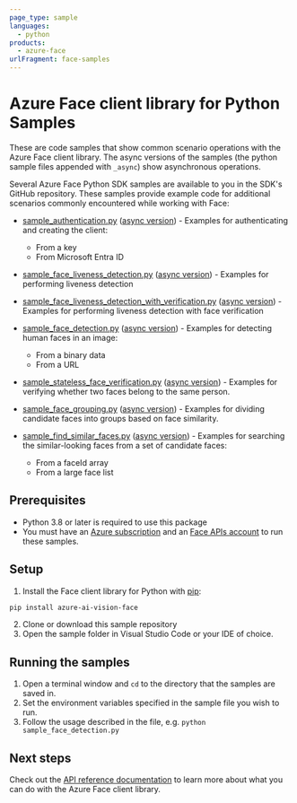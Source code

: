 ```yaml
---
page_type: sample
languages:
  - python
products:
  - azure-face
urlFragment: face-samples
---
```


# Azure Face client library for Python Samples

These are code samples that show common scenario operations with the Azure Face client library.
The async versions of the samples (the python sample files appended with `_async`) show asynchronous operations.

Several Azure Face Python SDK samples are available to you in the SDK's GitHub repository. These samples provide example code for additional scenarios commonly encountered while working with Face:

* [sample_authentication.py](https://github.com/Azure/azure-sdk-for-python/tree/main/sdk/face/azure-ai-vision-face/samples/sample_authentication.py) ([async version](https://github.com/Azure/azure-sdk-for-python/tree/main/sdk/face/azure-ai-vision-face/samples/sample_authentication_async.py)) - Examples for authenticating and creating the client:
    * From a key
    * From Microsoft Entra ID

* [sample_face_liveness_detection.py](https://github.com/Azure/azure-sdk-for-python/tree/main/sdk/face/azure-ai-vision-face/samples/sample_face_liveness_detection.py) ([async version](https://github.com/Azure/azure-sdk-for-python/tree/main/sdk/face/azure-ai-vision-face/samples/sample_face_liveness_detection_async.py)) - Examples for performing liveness detection

* [sample_face_liveness_detection_with_verification.py](https://github.com/Azure/azure-sdk-for-python/tree/main/sdk/face/azure-ai-vision-face/samples/sample_face_liveness_detection_with_verification.py) ([async version](https://github.com/Azure/azure-sdk-for-python/tree/main/sdk/face/azure-ai-vision-face/samples/sample_face_liveness_detection_with_verification_async.py)) - Examples for performing liveness detection with face verification

* [sample_face_detection.py](https://github.com/Azure/azure-sdk-for-python/tree/main/sdk/face/azure-ai-vision-face/samples/sample_face_detection.py) ([async version](https://github.com/Azure/azure-sdk-for-python/tree/main/sdk/face/azure-ai-vision-face/samples/sample_face_detection_async.py)) - Examples for detecting human faces in an image:
    * From a binary data
    * From a URL

* [sample_stateless_face_verification.py](https://github.com/Azure/azure-sdk-for-python/tree/main/sdk/face/azure-ai-vision-face/samples/sample_stateless_face_verification.py) ([async version](https://github.com/Azure/azure-sdk-for-python/tree/main/sdk/face/azure-ai-vision-face/samples/sample_stateless_face_verification_async.py)) - Examples for verifying whether two faces belong to the same person.

* [sample_face_grouping.py](https://github.com/Azure/azure-sdk-for-python/tree/main/sdk/face/azure-ai-vision-face/samples/sample_face_grouping.py) ([async version](https://github.com/Azure/azure-sdk-for-python/tree/main/sdk/face/azure-ai-vision-face/samples/sample_face_grouping_async.py)) - Examples for dividing candidate faces into groups based on face similarity.

* [sample_find_similar_faces.py](https://github.com/Azure/azure-sdk-for-python/tree/main/sdk/face/azure-ai-vision-face/samples/sample_find_similar_faces.py) ([async version](https://github.com/Azure/azure-sdk-for-python/tree/main/sdk/face/azure-ai-vision-face/samples/sample_find_similar_faces_async.py)) - Examples for searching the similar-looking faces from a set of candidate faces:
    * From a faceId array
    * From a large face list

## Prerequisites
* Python 3.8 or later is required to use this package
* You must have an [Azure subscription](https://azure.microsoft.com/free/) and an [Face APIs account](https://learn.microsoft.com/azure/ai-services/computer-vision/overview-identity)
to run these samples.

## Setup

1. Install the Face client library for Python with [pip](https://pypi.org/project/pip/):

```bash
pip install azure-ai-vision-face
```

2. Clone or download this sample repository
3. Open the sample folder in Visual Studio Code or your IDE of choice.

## Running the samples

1. Open a terminal window and `cd` to the directory that the samples are saved in.
2. Set the environment variables specified in the sample file you wish to run.
3. Follow the usage described in the file, e.g. `python sample_face_detection.py`

## Next steps

Check out the [API reference documentation](https://aka.ms/azsdk-python-face-ref) to learn more about what you can do
with the Azure Face client library.

